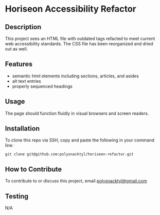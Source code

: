 # Horiseon Accessibility Refactor

## Description
This project sees an HTML file with outdated tags refacted to meet current web accessibility standards. The CSS file has been reorganized and dried out as well. 


## Features 
<ul>
<li>semantic html elements including sections, articles, and asides</li>
<li>alt text entries </li>
<li>properly sequenced headings</li>
</ul>


## Usage
The page should function fluidly in visual browsers and screen readers. 


## Installation 
To clone this repo via SSH, copy and paste the following in your command line:

```git clone git@github.com:polysnacktyl/horiseon-refactor.git```


## How to Contribute 
To contribute to or discuss this project, email polysnacktyl@gmail.com  


## Testing 
N/A 